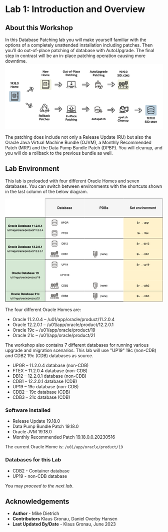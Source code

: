 # Lab 1: Introduction and Overview

## About this Workshop
In this Database Patching lab you will make yourself familiar with the options of a completely unattended installation including patches. Then you'll do out-of-place patching of database with AutoUpgrade. The final step in contrast will be an in-place patching operation causing more downtime.
![Lab activities](./images/overview-patch-me-if-cou-can.png " ")


The patching does include not only a Release Update (RU) but also the Oracle Java Virtual Machine Bundle (OJVM), a Monthly Recommended Patch (MRP) and the Data Pump Bundle Patch (DPBP). You will cleanup, and you will do a rollback to the previous bundle as well.

## Lab Environment


This lab is preloaded with four different Oracle Homes and seven databases.
You can switch between environments with the shortcuts shown in the last column of the below diagram.

![Hands On Lab Environment](./images/hol-environment.png " ")

The four different Oracle Homes are:

- Oracle 11.2.0.4 – /u01/app/oracle/product/11.2.0.4
- Oracle 12.2.0.1 – /u01/app/oracle/product/12.2.0.1
- Oracle 19c      – /u01/app/oracle/product/19
- Oracle 21c      – /u01/app/oracle/product/21

The workshop also contains 7 different databases for running various upgrade and migration scenarios. This lab will use "UP19" 19c (non-CDB) and CDB2 19c (CDB) databases as source.

- UPGR – 11.2.0.4 database (non-CDB)
- FTEX – 11.2.0.4 database (non-CDB)
- DB12 – 12.2.0.1 database (non-CDB)
- CDB1 – 12.2.0.1 database (CDB)
- UP19 – 19c database (non-CDB)
- CDB2 – 19c database (CDB)
- CDB3 – 21c database (CDB)


### Software installed
- Release Update 19.18.0
- Data Pump Bundle Patch 19.18.0
- Oracle JVM 19.18.0
- Monthly Recommended Patch 19.18.0.0.20230516

The current Oracle Home is: `/u01/app/oracle/product/19`

### Databases for this Lab
- CDB2 - Container database
- UP19 - non-CDB database

You may *proceed to the next lab*.

## Acknowledgements
* **Author** - Mike Dietrich 
* **Contributors** Klaus Gronau, Daniel Overby Hansen  
* **Last Updated By/Date** - Klaus Gronau, June 2023